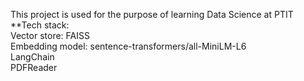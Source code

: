 This project is used for the purpose of learning Data Science at PTIT<br>
**Tech stack:<br>
Vector store: FAISS<br>
Embedding model: sentence-transformers/all-MiniLM-L6<br>
LangChain<br>
PDFReader
